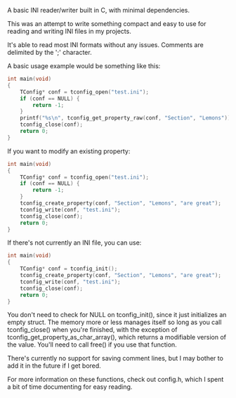 A basic INI reader/writer built in C, with minimal dependencies.

This was an attempt to write something compact and easy to use for reading
and writing INI files in my projects.

It's able to read most INI formats without any issues.  Comments are delimited by
the ';' character.

A basic usage example would be something like this:
```c
int main(void)
{
    TConfig* conf = tconfig_open("test.ini");
    if (conf == NULL) {
        return -1;
    }
    printf("%s\n", tconfig_get_property_raw(conf, "Section", "Lemons"));
    tconfig_close(conf);
    return 0;
}
```

If you want to modify an existing property:
```c
int main(void)
{
    TConfig* conf = tconfig_open("test.ini");
    if (conf == NULL) {
        return -1;
    }
    tconfig_create_property(conf, "Section", "Lemons", "are great");
    tconfig_write(conf, "test.ini");
    tconfig_close(conf);
    return 0;
}
```

If there's not currently an INI file, you can use:
```c
int main(void)
{
    TConfig* conf = tconfig_init();
    tconfig_create_property(conf, "Section", "Lemons", "are great");
    tconfig_write(conf, "test.ini");
    tconfig_close(conf);
    return 0;
}
```

You don't need to check for NULL on tconfig_init(), since it just initializes an
empty struct.  The memory more or less manages itself so long as you call tconfig_close() when you're finished, with the exception of tconfig_get_property_as_char_array(), which returns a modifiable version of the value.  You'll need to call free() if you use that function.

There's currently no support for saving comment lines, but I may bother to add it in the future if I get bored.

For more information on these functions, check out config.h, which I spent a bit of time documenting for easy reading.

